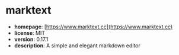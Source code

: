 # marktext

- **homepage**: [https://www.marktext.cc](https://www.marktext.cc)
- **license**: MIT
- **version**: 0.17.1
- **description**: A simple and elegant markdown editor

